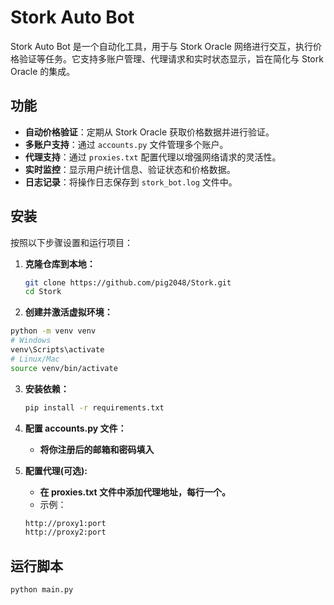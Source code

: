 # Stork Auto Bot

Stork Auto Bot 是一个自动化工具，用于与 Stork Oracle 网络进行交互，执行价格验证等任务。它支持多账户管理、代理请求和实时状态显示，旨在简化与 Stork Oracle 的集成。

## 功能

- **自动价格验证**：定期从 Stork Oracle 获取价格数据并进行验证。
- **多账户支持**：通过 `accounts.py` 文件管理多个账户。
- **代理支持**：通过 `proxies.txt` 配置代理以增强网络请求的灵活性。
- **实时监控**：显示用户统计信息、验证状态和价格数据。
- **日志记录**：将操作日志保存到 `stork_bot.log` 文件中。

## 安装

按照以下步骤设置和运行项目：

1. **克隆仓库到本地：**
   ```bash
   git clone https://github.com/pig2048/Stork.git
   cd Stork
   ```

2. **创建并激活虚拟环境：**
```bash
python -m venv venv
# Windows
venv\Scripts\activate
# Linux/Mac
source venv/bin/activate
```

3. **安装依赖：**
    ```bash
    pip install -r requirements.txt
    ```
4. **配置 accounts.py 文件：**
    - **将你注册后的邮箱和密码填入**

5. **配置代理(可选):**
    - **在 proxies.txt 文件中添加代理地址，每行一个。**
    - 示例：
    ```bash
    http://proxy1:port
    http://proxy2:port
    ```
## 运行脚本

    python main.py
    
